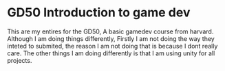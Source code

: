# GD50 Introduction to game dev
 This are my entires for the GD50, A basic gamedev course from harvard. Although I am doing things differently, Firstly I am not doing the way they inteted to submited, the reason I am not doing that is because I dont really care. The other things I am doing differently is that I am using unity for all projects. 
